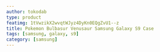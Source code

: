 ```yaml
---
author: tokodab
type: product
featimg: 1tVwzikX2wvqtWJyz4DyKn0EQgZvU1--z
title: Pokemon Bulbasur Venusaur Samsung Galaxy S9 Case
tags: [samsung, galaxy, s9]
category: [samsung]
---
```

